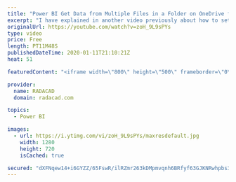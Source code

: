 ```yaml
---
title: "Power BI Get Data from Multiple Files in a Folder on OneDrive for Business, No Gateway Needed"
excerpt: "I have explained in another video previously about how to set up your Power BI to get data from a file in OneDrive for Business folder without needing gateway. That was a popular video, but I got questions about what if I want to get data from a folder in OneDrive for business but still want to do it"
originalUrl: https://youtube.com/watch?v=zoH_9L9sPYs
type: video
price: Free
length: PT11M48S
publishedDateTime: 2020-01-11T21:10:21Z
heat: 51

featuredContent: "<iframe width=\"800\" height=\"500\" frameborder=\"0\" src=\"https://www.youtube.com/embed/zoH_9L9sPYs\" allow=\"accelerometer; autoplay; encrypted-media; gyroscope; picture-in-picture\" allowfullscreen></iframe>"

provider:
  name: RADACAD
  domain: radacad.com

topics:
  - Power BI

images:
  - url: https://i.ytimg.com/vi/zoH_9L9sPYs/maxresdefault.jpg
    width: 1280
    height: 720
    isCached: true

secured: "dXFNqew14+i6GYZZ/65FswR/ilRZmr263kDMpmvqnh6BRfyf63GJKNRwhpbs3HE3jeJ5rWWlqYg2IW2zYGarWaMcjAk2LUNTRSiofQ/nl3Xc0lRx9vDLJra1yZJLgZ1ax0+4kHiJV4VtB5ZubQlg4KnKWpv10teCZ/6VOVKQMqroA9dFcCP8mT5pUtkSkSz4XdXVnEzZFxC0K5BhZLJqDiyY6IQnvjdoOeEToUF+MQxbMgof5Hx5SglD7lieUMOFQDcqAvrAa8qXoYsD5aXDqALA1wrZZ3cUhYY9/AsSKTA/ivQ5JRkPLzNVaTPLCgJ8qsZnhmZa3pl3rTWRff4BLeyUchdNHmIUtJPM+LVZvW+TuVr3BrLos1sgUCu4gFho1cy9330VYuYp54Wjj+pz+ecNjwsC9Tr+VJMxBCzjlZg=;l8aBVIO4D497MxWyPsPW6w=="
---
```


